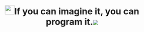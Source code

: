 <h1 align="center"><img src="[https://giphy.com/stickers/CompleteSt-sociallyem-lightbulbtolaunch-lightbulb-to-launch-wUzxTGJEEcbbVKabq5](https://media4.giphy.com/media/v1.Y2lkPTc5MGI3NjExdHl3NHdhdWQ1aDhmeWk2Mm9kdTdkMWU3enJsMjIzaWEzbGJsdGRqcSZlcD12MV9pbnRlcm5hbF9naWZfYnlfaWQmY3Q9cw/wUzxTGJEEcbbVKabq5/giphy.gif)", width="30"><b>If you can imagine it, you can program it.</b><img src="https://media3.giphy.com/media/v1.Y2lkPTc5MGI3NjExcWdhNmdqOW1uanNsZnE2ejI1OXZyYzdwempseTBpYXVhcXJ5OGhjbSZlcD12MV9pbnRlcm5hbF9naWZfYnlfaWQmY3Q9cw/6KirhLJyR7oMcwgJQk/giphy.gif"><h1>
